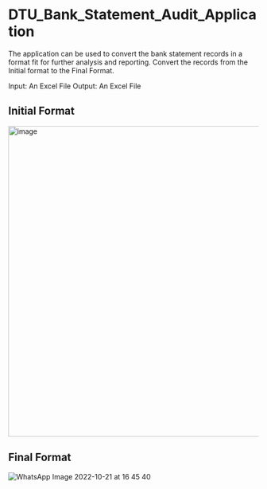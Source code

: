 # DTU_Bank_Statement_Audit_Application
The application can be used to convert the bank statement records in a format fit for further analysis and reporting.
Convert the records from the Initial format to the Final Format.

Input: An Excel File
Output: An Excel File

## Initial Format
<img width="624" alt="image" src="https://user-images.githubusercontent.com/62640364/198084174-76ed4f34-e0eb-421d-9358-c27da5f42961.png">

## Final Format
![WhatsApp Image 2022-10-21 at 16 45 40](https://user-images.githubusercontent.com/62640364/198084049-484691ce-daa8-4a0c-808e-db575e27df11.jpeg)

